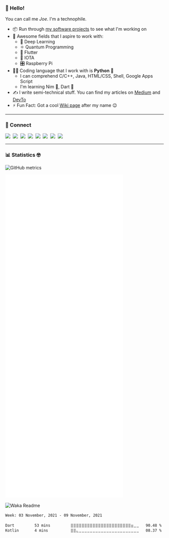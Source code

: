 ### 👋 Hello!
You can call me *Joe*. I'm a technophile.

- 📦 Run through [my software projects](https://github.com/joe733?tab=repositories) to see what I'm working on
- 🤩 Awesome fields that I aspire to work with:
	- 🧬 Deep Learning
	- ⚛️ Quantum Programming
	- 💙 Flutter
	- 💸 IOTA
	- 🎛 Raspberry Pi
- 🧑‍💻 Coding language that I work with is **Python** 🐍
	- I can comprehend C/C++, Java, HTML/CSS, Shell, Google Apps Script
	- I'm learning Nim 👑, Dart 🎯
- ✍️ I write semi-technical stuff. You can find my articles on [Medium](https://medium.com/@joe733/) and [DevTo](https://dev.to/joe733/)
- ⚡️ Fun Fact: Got a cool [Wiki page](https://en.wikipedia.org/wiki/JOVIAL) after my name :wink:

---

### 🔗 Connect

<a href='https://twitter.com/_joe733'><img src='https://i.stack.imgur.com/xR1Qg.png' width='24'/></a>&nbsp;
<a href='https://www.linkedin.com/in/joe733'><img src='https://i.stack.imgur.com/VrlLG.png' width='24'/></a>&nbsp;
<a href='https://dev.to/joe733'><img src='https://i.stack.imgur.com/Vsd9o.png' width='24'/></a>&nbsp;
<a href='https://joe733.medium.com/'><img src='https://i.stack.imgur.com/Il68G.png' width='24'/></a>&nbsp;
<a href='https://stackoverflow.com/users/8828460/joe733'><img src='https://i.stack.imgur.com/s23fT.png' width='24'/></a>&nbsp;
<a href='https://www.hackerrank.com/joe733'><img src='https://i.stack.imgur.com/giL3d.png' width='24'/></a>&nbsp;
<a href='https://www.codechef.com/users/joe733'><img src='https://i.stack.imgur.com/JoNEB.png' width='24'/></a>&nbsp;
<a href='https://repl.it/@joe733'><img src='https://i.stack.imgur.com/KYxIp.png' width='24'/></a>

---

### :bar_chart: Statistics :nerd_face:

![GitHub metrics](https://github.com/joe733/joe733/workflows/GitHub%20metrics/badge.svg)

![GitHub metrics](https://github.com/joe733/joe733/blob/master/github-metrics.svg)

![Waka Readme](https://github.com/joe733/joe733/workflows/Waka%20Readme/badge.svg)

<!--START_SECTION:waka-->
```text
Week: 03 November, 2021 - 09 November, 2021

Dart         53 mins         ⣿⣿⣿⣿⣿⣿⣿⣿⣿⣿⣿⣿⣿⣿⣿⣿⣿⣿⣿⣿⣿⣿⣶⣀⣀   90.48 % 
Kotlin       4 mins          ⣿⣿⣄⣀⣀⣀⣀⣀⣀⣀⣀⣀⣀⣀⣀⣀⣀⣀⣀⣀⣀⣀⣀⣀⣀   08.37 % 
```
<!--END_SECTION:waka-->
